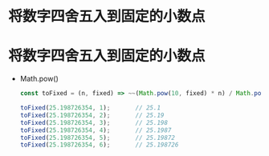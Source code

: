# 将数字四舍五入到固定的小数点

# 将数字四舍五入到固定的小数点

  - Math.pow()

    ```javascript
    const toFixed = (n, fixed) => ~~(Math.pow(10, fixed) * n) / Math.pow(10, fixed);

    toFixed(25.198726354, 1);       // 25.1
    toFixed(25.198726354, 2);       // 25.19
    toFixed(25.198726354, 3);       // 25.198
    toFixed(25.198726354, 4);       // 25.1987
    toFixed(25.198726354, 5);       // 25.19872
    toFixed(25.198726354, 6);       // 25.198726
    ```
